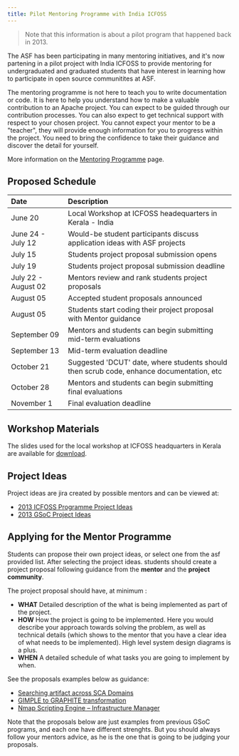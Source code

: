 ```yaml
---
title: Pilot Mentoring Programme with India ICFOSS
---
```


> Note that this information is about a pilot program that
> happened back in 2013.

The ASF has been participating in many mentoring initiatives, and it's now
partening in a pilot project with India ICFOSS to provide mentoring for 
undergraduated and graduated students that have interest in learning how
to participate in open source communitites at ASF.

The mentoring programme is not here to teach you to write documentation or
code. It is here to help you understand how to make a valuable contribution
to an Apache project. You can expect to be guided through our contribution
processes. You can also expect to get technical support with respect to
your chosen project. You cannot expect your mentor to be a "teacher", they
will provide enough information for you to progress within the project. You
need to bring the confidence to take their guidance and discover the detail
for yourself.

More information on the [Mentoring Programme](mentoringprogramme.html) page.

<a name="Schedule"></a>
## Proposed Schedule

| Date | Description |
| :--- | :--- |
| June 20 | Local Workshop at ICFOSS headequarters in Kerala - India |
| June 24 - July 12 | Would-be student participants discuss application ideas with ASF projects |
| July 15 | Students project proposal submission opens |
| July 19 | Students project proposal submission deadline |
| July 22 - August 02 | Mentors review and rank students project proposals |
| August 05 | Accepted student proposals announced |
| August 05 | Students start coding their project proposal with Mentor guidance |
| September 09 | Mentors and students can begin submitting mid-term evaluations |
| September 13 | Mid-term evaluation deadline |
| October  21 | Suggested 'DCUT' date, where students should then scrub code, enhance documentation, etc  |
| October 28 | Mentors and students can begin submitting final evaluations |
| November 1 | Final evaluation deadline |

<a name="MentoringProgramme-WorkshopMaterials"></a>
## Workshop Materials

The slides used for the local workshop at ICFOSS headquarters in Kerala are available for [download](https://people.apache.org/~lresende/presentations/asf-icfoss-mentoring.pdf).


<a name="MentoringProgramme-ProjectIdeas"></a>
## Project Ideas

Project ideas are jira created by possible mentors and can be viewed at:


+ [2013 ICFOSS Programme Project Ideas](https://s.apache.org/icfoss2013ideas)
+ [2013 GSoC Project Ideas](https://s.apache.org/gsoc2013ideas)


<a name="MentoringProgramme-ApplyingfortheMentorProgramme"></a>
## Applying for the Mentor Programme

Students can propose their own project ideas, or select one from the asf provided list. After selecting the project ideas. students should create a project proposal following guidance from the **mentor** and the **project community**.

The project proposal should have, at minimum :

+ **WHAT** Detailed description of the what is being implemented as part of the project.
+ **HOW** How the project is going to be implemented. Here you would describe your approach towards solving the problem, as well as technical details (which shows to the mentor that you have a clear idea of what needs to be implemented). High level system design diagrams is a plus.
+ **WHEN** A detailed schedule of what tasks you are going to implement by when.

See the proposals examples below as guidance:

+ [Searching artifact across SCA Domains](https://cwiki.apache.org/confluence/display/TUSCANYWIKI/Searching+artifacts+across+SCA+domain)
+ [GIMPLE to GRAPHITE transformation](http://students.fim.uni-passau.de/~grosser/gcc_soc/)
+ [Nmap Scripting Engine – Infrastructure Manager](http://opendz.org/users/tixxdz/gsoc/gsoc_2010_proposal_nmap_scripting_engine_short_version.pdf)

Note that the proposals below are just examples from previous GSoC programs, and each one have different strenghts. But you should always follow your mentors advice, as he is the one that is going to be judging your proposals.
